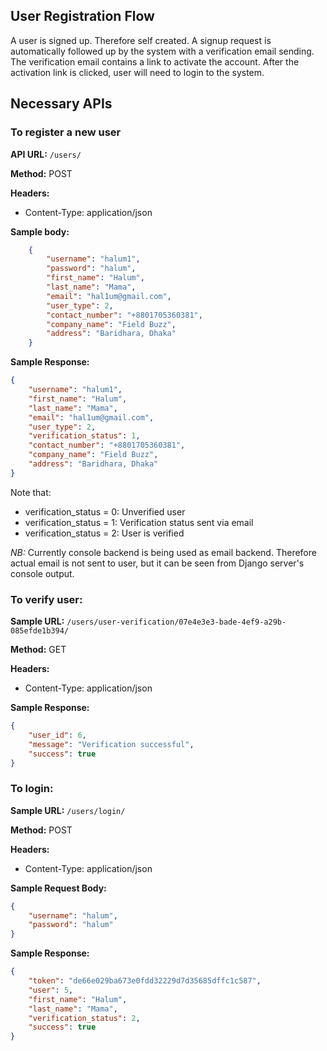 ## User Registration Flow

A user is signed up. Therefore self created. A signup request is automatically followed up by the system with a verification email sending. The verification email contains a link to activate the account. After the activation link is clicked, user will need to login to the system.

## Necessary APIs

### To register a new user

**API URL:** `/users/`

**Method:** POST

**Headers:** 
* Content-Type: application/json

**Sample body:**
```json
    {
        "username": "halum1",
        "password": "halum",
        "first_name": "Halum",
        "last_name": "Mama",
        "email": "hal1um@gmail.com",
        "user_type": 2,
        "contact_number": "+8801705360381",
        "company_name": "Field Buzz",
        "address": "Baridhara, Dhaka"
    }
```

**Sample Response:**
```json
{
    "username": "halum1",
    "first_name": "Halum",
    "last_name": "Mama",
    "email": "hal1um@gmail.com",
    "user_type": 2,
    "verification_status": 1,
    "contact_number": "+8801705360381",
    "company_name": "Field Buzz",
    "address": "Baridhara, Dhaka"
}
```
Note that:
* verification_status = 0: Unverified user
* verification_status = 1: Verification status sent via email
* verification_status = 2: User is verified

*NB:* Currently console backend is being used as email backend. Therefore actual email is not sent to user, but it can be seen from Django server's console output.


### To verify user:

**Sample URL:** `/users/user-verification/07e4e3e3-bade-4ef9-a29b-085efde1b394/`

**Method:** GET

**Headers:** 
* Content-Type: application/json

**Sample Response:**
```json
{
    "user_id": 6,
    "message": "Verification successful",
    "success": true
}
```


### To login:

**Sample URL:** `/users/login/`

**Method:** POST

**Headers:** 
* Content-Type: application/json

**Sample Request Body:**
```json
{
    "username": "halum",
    "password": "halum"
}
```

**Sample Response:**
```json
{
    "token": "de66e029ba673e0fdd32229d7d35685dffc1c587",
    "user": 5,
    "first_name": "Halum",
    "last_name": "Mama",
    "verification_status": 2,
    "success": true
}
```